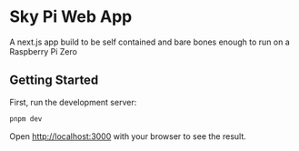# Sky Pi Web App

A next.js app build to be self contained and bare bones enough to run on a Raspberry Pi Zero

## Getting Started

First, run the development server:

```bash
pnpm dev
```

Open [http://localhost:3000](http://localhost:3000) with your browser to see the result.
